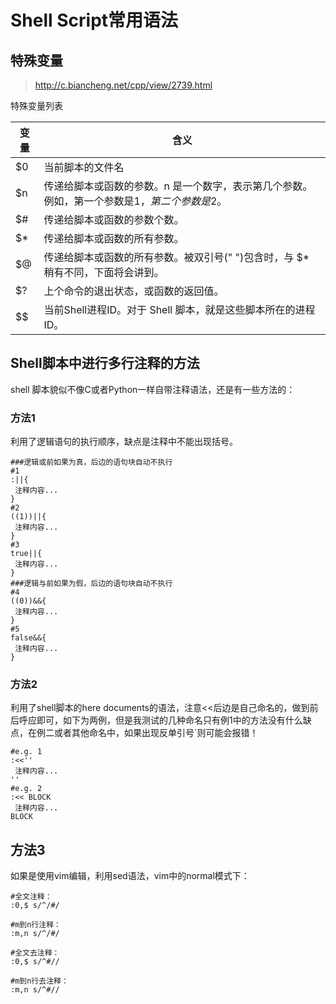 # Shell Script常用语法

## 特殊变量
> http://c.biancheng.net/cpp/view/2739.html


特殊变量列表

|变量|	含义|
|---|---|
|$0|	当前脚本的文件名
|$n|	传递给脚本或函数的参数。n 是一个数字，表示第几个参数。例如，第一个参数是$1，第二个参数是$2。
|$#|	传递给脚本或函数的参数个数。
|$*|	传递给脚本或函数的所有参数。
|$@|	传递给脚本或函数的所有参数。被双引号(" ")包含时，与 $* 稍有不同，下面将会讲到。
|$?|	上个命令的退出状态，或函数的返回值。
|$$|	当前Shell进程ID。对于 Shell 脚本，就是这些脚本所在的进程ID。

## Shell脚本中进行多行注释的方法

shell 脚本貌似不像C或者Python一样自带注释语法，还是有一些方法的：

### 方法1
利用了逻辑语句的执行顺序，缺点是注释中不能出现括号。
~~~shell
###逻辑或前如果为真，后边的语句块自动不执行
#1
:||{
 注释内容...
}
#2
((1))||{
 注释内容...
}
#3
true||{
 注释内容...
}
###逻辑与前如果为假，后边的语句块自动不执行
#4
((0))&&{
 注释内容...
}
#5
false&&{
 注释内容...
}
~~~

### 方法2
利用了shell脚本的here documents的语法，注意<<后边是自己命名的，做到前后呼应即可，如下为两例，但是我测试的几种命名只有例1中的方法没有什么缺点，在例二或者其他命名中，如果出现反单引号`则可能会报错！
~~~shell
#e.g. 1
:<<''
 注释内容...
''
#e.g. 2
:<< BLOCK
 注释内容...
BLOCK
~~~

## 方法3
如果是使用vim编辑，利用sed语法，vim中的normal模式下：
~~~
#全文注释：
:0,$ s/^/#/

#m到n行注释：
:m,n s/^/#/

#全文去注释：
:0,$ s/^#//

#m到n行去注释：
:m,n s/^#//
~~~
